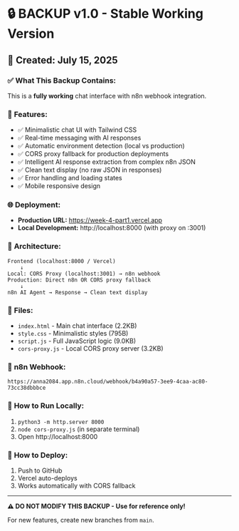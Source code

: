 # 🔒 BACKUP v1.0 - Stable Working Version

## 📅 Created: July 15, 2025

### ✅ **What This Backup Contains:**

This is a **fully working** chat interface with n8n webhook integration.

### 🎯 **Features:**
- ✅ Minimalistic chat UI with Tailwind CSS
- ✅ Real-time messaging with AI responses  
- ✅ Automatic environment detection (local vs production)
- ✅ CORS proxy fallback for production deployments
- ✅ Intelligent AI response extraction from complex n8n JSON
- ✅ Clean text display (no raw JSON in responses)
- ✅ Error handling and loading states
- ✅ Mobile responsive design

### 🌐 **Deployment:**
- **Production URL:** https://week-4-part1.vercel.app
- **Local Development:** http://localhost:8000 (with proxy on :3001)

### 🔧 **Architecture:**
```
Frontend (localhost:8000 / Vercel) 
    ↓
Local: CORS Proxy (localhost:3001) → n8n webhook
Production: Direct n8n OR CORS proxy fallback
    ↓
n8n AI Agent → Response → Clean text display
```

### 📁 **Files:**
- `index.html` - Main chat interface (2.2KB)
- `style.css` - Minimalistic styles (795B)  
- `script.js` - Full JavaScript logic (9.0KB)
- `cors-proxy.js` - Local CORS proxy server (3.2KB)

### 🔗 **n8n Webhook:**
```
https://anna2084.app.n8n.cloud/webhook/b4a90a57-3ee9-4caa-ac80-73cc38dbbbce
```

### 🚀 **How to Run Locally:**
1. `python3 -m http.server 8000`
2. `node cors-proxy.js` (in separate terminal)
3. Open http://localhost:8000

### 🚀 **How to Deploy:**
1. Push to GitHub
2. Vercel auto-deploys
3. Works automatically with CORS fallback

---

**⚠️ DO NOT MODIFY THIS BACKUP - Use for reference only!**

For new features, create new branches from `main`. 